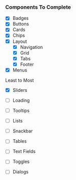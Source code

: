 ### Components To Complete

-   [x] Badges
-   [x] Buttons
-   [x] Cards
-   [x] Chips
-   [x] Layout
    -   [x] Navigation
    -   [x] Grid
    -   [x] Tabs
    -   [x] Footer
-   [x] Menus

Least to Most

-   [x] Sliders
-   [ ] Loading

-   [ ] Tooltips
-   [ ] Lists
-   [ ] Snackbar

-   [ ] Tables
-   [ ] Text Fields
-   [ ] Toggles
-   [ ] Dialogs
